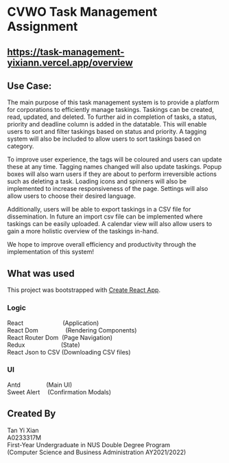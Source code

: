 # CVWO Task Management Assignment

## https://task-management-yixiann.vercel.app/overview 

## Use Case:

The main purpose of this task management system is to provide a platform for corporations to efficiently manage taskings. Taskings can be created, read, updated, and deleted. To further aid in completion of tasks, a status, priority and deadline column is added in the datatable. This will enable users to sort and filter taskings based on status and priority. A tagging system will also be included to allow users to sort taskings based on category. 

To improve user experience, the tags will be coloured and users can update these at any time. Tagging names changed will also update taskings. Popup boxes will also warn users if they are about to perform irreversible actions such as deleting a task. Loading icons and spinners will also be implemented to increase responsiveness of the page. Settings will also allow users to choose their desired language.

Additionally, users will be able to export taskings in a CSV file for dissemination. In future an import csv file can be implemented where taskings can be easily uploaded. A calendar view will also allow users to gain a more holistic overview of the taskings in-hand.

We hope to improve overall efficiency and productivity through the implementation of this system!

## What was used

This project was bootstrapped with [Create React App](https://github.com/facebook/create-react-app).

### Logic
React &emsp;&emsp;&emsp;&emsp;&emsp;&emsp;&nbsp;(Application)
<br />React Dom &emsp;&emsp;&emsp;&emsp;&nbsp;(Rendering Components)
<br />React Router Dom &nbsp;(Page Navigation)
<br />Redux&emsp;&emsp;&emsp;&emsp;&emsp;&emsp;(State)
<br />React Json to CSV   (Downloading CSV files)

### UI
Antd &emsp;&emsp;&emsp;&emsp;(Main UI)
<br />Sweet Alert &emsp;(Confirmation Modals)

## Created By
Tan Yi Xian
<br />A0233317M
<br />First-Year Undergraduate in NUS Double Degree Program
<br />(Computer Science and Business Administration AY2021/2022)
